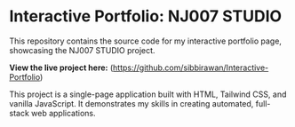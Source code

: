 # Interactive Portfolio: NJ007 STUDIO

This repository contains the source code for my interactive portfolio page, showcasing the NJ007 STUDIO project.

**View the live project here:** (https://github.com/sibbirawan/Interactive-Portfolio)

This project is a single-page application built with HTML, Tailwind CSS, and vanilla JavaScript. It demonstrates my skills in creating automated, full-stack web applications.
